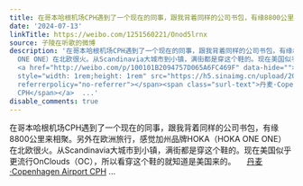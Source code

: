```yaml
---
title: 在哥本哈根机场CPH遇到了一个现在的同事，跟我背着同样的公司书包，有缘8800公里来相聚。另外在欧洲旅行，感觉加州品牌HOKA（HOKA ONE ONE）在北欧很火。从Scand...
date: '2024-07-13'
linkTitle: https://weibo.com/1251560221/Onod5lrnx
source: 子陵在听歌的微博
description: '在哥本哈根机场CPH遇到了一个现在的同事，跟我背着同样的公司书包，有缘8800公里来相聚。另外在欧洲旅行，感觉加州品牌HOKA（HOKA
  ONE ONE）在北欧很火。从Scandinavia大城市到小镇，满街都是穿这个鞋的。现在美国似乎更流行OnClouds（OC），所以看穿这个鞋的就知道是美国来的。
  <a href="http://weibo.com/p/100101B2094757D065A6FC469F" data-hide=""><span class="url-icon"><img
  style="width: 1rem;height: 1rem" src="https://h5.sinaimg.cn/upload/2015/09/25/3/timeline_card_small_location_default.png"
  referrerpolicy="no-referrer"></span><span class="surl-text">丹麦·Copenhagen Airport
  CPH</span></a>  ...'
disable_comments: true
---
```

在哥本哈根机场CPH遇到了一个现在的同事，跟我背着同样的公司书包，有缘8800公里来相聚。另外在欧洲旅行，感觉加州品牌HOKA（HOKA ONE ONE）在北欧很火。从Scandinavia大城市到小镇，满街都是穿这个鞋的。现在美国似乎更流行OnClouds（OC），所以看穿这个鞋的就知道是美国来的。 <a href="http://weibo.com/p/100101B2094757D065A6FC469F" data-hide=""><span class="url-icon"><img style="width: 1rem;height: 1rem" src="https://h5.sinaimg.cn/upload/2015/09/25/3/timeline_card_small_location_default.png" referrerpolicy="no-referrer"></span><span class="surl-text">丹麦·Copenhagen Airport CPH</span></a>  ...
